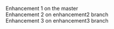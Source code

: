 Enhancement 1 on the master  
Enhancement 2 on enhancement2 branch  
Enhancement 3 on enhancement3 branch